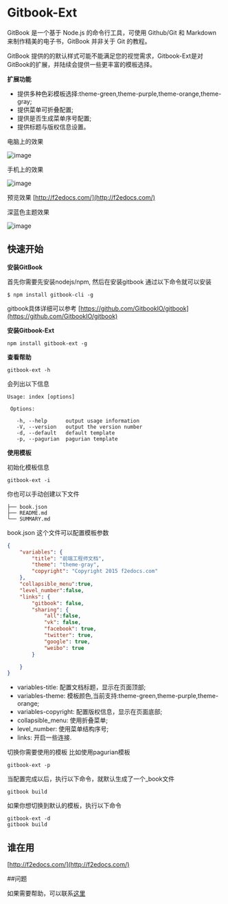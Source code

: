 # Gitbook-Ext
GitBook 是一个基于 Node.js 的命令行工具，可使用 Github/Git 和 Markdown 来制作精美的电子书，GitBook 并非关于 Git 的教程。

GitBook 提供的的默认样式可能不能满足您的视觉需求，Gitbook-Ext是对GitBook的扩展，并陆续会提供一些更丰富的模板选择。

**扩展功能**
- 提供多种色彩模板选择:theme-green,theme-purple,theme-orange,theme-gray;
- 提供菜单可折叠配置;
- 提供是否生成菜单序号配置;
- 提供标题与版权信息设置。

电脑上的效果

![image](https://raw.githubusercontent.com/simonguo/gitbook-ext/master/demo-pc.png)

手机上的效果

![image](https://raw.githubusercontent.com/simonguo/gitbook-ext/master/demo-m.png)

预览效果 [http://f2edocs.com/](http://f2edocs.com/)

深蓝色主题效果

![image](https://raw.githubusercontent.com/simonguo/gitbook-ext/master/demo-deepblue.png
)

## 快速开始
**安装GitBook**

首先你需要先安装nodejs/npm, 然后在安装gitbook 通过以下命令就可以安装

```
$ npm install gitbook-cli -g
```

gitbook具体详细可以参考 [https://github.com/GitbookIO/gitbook](https://github.com/GitbookIO/gitbook)

**安装Gitbook-Ext**

```
npm install gitbook-ext -g
```

**查看帮助**

```
gitbook-ext -h
```

会列出以下信息

```
Usage: index [options]

 Options:

   -h, --help      output usage information
   -V, --version   output the version number
   -d, --default   default template
   -p, --pagurian  pagurian template
```

**使用模板**

初始化模板信息

```
gitbook-ext -i
```

你也可以手动创建以下文件

```
├── book.json
├── README.md
└── SUMMARY.md
```

book.json 这个文件可以配置模板参数

```json
{
    "variables": {
        "title": "前端工程师文档",
        "theme": "theme-gray",
        "copyright": "Copyright 2015 f2edocs.com"
    },
    "collapsible_menu":true,
    "level_number":false,
    "links": {
        "gitbook": false,
        "sharing": {
            "all":false,
            "vk": false,
            "facebook": true,
            "twitter": true,
            "google": true,
            "weibo": true
        }

    }
}
```

- variables-title: 配置文档标题，显示在页面顶部;
- variables-theme: 模板颜色,当前支持:theme-green,theme-purple,theme-orange;
- variables-copyright: 配置版权信息，显示在页面底部;
- collapsible_menu: 使用折叠菜单;
- level_number: 使用菜单结构序号;
- links: 开启一些连接.

切换你需要使用的模板 比如使用pagurian模板

```
gitbook-ext -p
```

当配置完成以后，执行以下命令，就默认生成了一个_book文件

```
gitbook build
```

如果你想切换到默认的模板，执行以下命令

```
gitbook-ext -d
gitbook build
```




## 谁在用
[http://f2edocs.com/](http://f2edocs.com/)

##问题

如果需要帮助，可以联系[这里](https://github.com/simonguo/gitbook-ext/issues)
